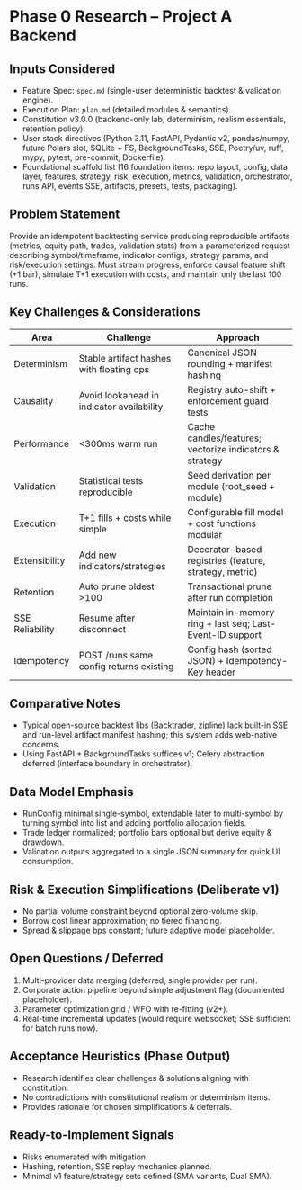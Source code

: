 # Phase 0 Research – Project A Backend

## Inputs Considered
- Feature Spec: `spec.md` (single-user deterministic backtest & validation engine).
- Execution Plan: `plan.md` (detailed modules & semantics).
- Constitution v3.0.0 (backend-only lab, determinism, realism essentials, retention policy).
- User stack directives (Python 3.11, FastAPI, Pydantic v2, pandas/numpy, future Polars slot, SQLite + FS, BackgroundTasks, SSE, Poetry/uv, ruff, mypy, pytest, pre-commit, Dockerfile).
- Foundational scaffold list (16 foundation items: repo layout, config, data layer, features, strategy, risk, execution, metrics, validation, orchestrator, runs API, events SSE, artifacts, presets, tests, packaging).

## Problem Statement
Provide an idempotent backtesting service producing reproducible artifacts (metrics, equity path, trades, validation stats) from a parameterized request describing symbol/timeframe, indicator configs, strategy params, and risk/execution settings. Must stream progress, enforce causal feature shift (+1 bar), simulate T+1 execution with costs, and maintain only the last 100 runs.

## Key Challenges & Considerations
| Area | Challenge | Approach |
|------|-----------|----------|
| Determinism | Stable artifact hashes with floating ops | Canonical JSON rounding + manifest hashing |
| Causality | Avoid lookahead in indicator availability | Registry auto-shift + enforcement guard tests |
| Performance | <300ms warm run | Cache candles/features; vectorize indicators & strategy |
| Validation | Statistical tests reproducible | Seed derivation per module (root_seed + module) |
| Execution | T+1 fills + costs while simple | Configurable fill model + cost functions modular |
| Extensibility | Add new indicators/strategies | Decorator-based registries (feature, strategy, metric) |
| Retention | Auto prune oldest >100 | Transactional prune after run completion |
| SSE Reliability | Resume after disconnect | Maintain in-memory ring + last seq; Last-Event-ID support |
| Idempotency | POST /runs same config returns existing | Config hash (sorted JSON) + Idempotency-Key header |

## Comparative Notes
- Typical open-source backtest libs (Backtrader, zipline) lack built-in SSE and run-level artifact manifest hashing; this system adds web-native concerns.
- Using FastAPI + BackgroundTasks suffices v1; Celery abstraction deferred (interface boundary in orchestrator).

## Data Model Emphasis
- RunConfig minimal single-symbol, extendable later to multi-symbol by turning symbol into list and adding portfolio allocation fields.
- Trade ledger normalized; portfolio bars optional but derive equity & drawdown.
- Validation outputs aggregated to a single JSON summary for quick UI consumption.

## Risk & Execution Simplifications (Deliberate v1)
- No partial volume constraint beyond optional zero-volume skip.
- Borrow cost linear approximation; no tiered financing.
- Spread & slippage bps constant; future adaptive model placeholder.

## Open Questions / Deferred
1. Multi-provider data merging (deferred, single provider per run).
2. Corporate action pipeline beyond simple adjustment flag (documented placeholder).
3. Parameter optimization grid / WFO with re-fitting (v2+).
4. Real-time incremental updates (would require websocket; SSE sufficient for batch runs now).

## Acceptance Heuristics (Phase Output)
- Research identifies clear challenges & solutions aligning with constitution.
- No contradictions with constitutional realism or determinism items.
- Provides rationale for chosen simplifications & deferrals.

## Ready-to-Implement Signals
- Risks enumerated with mitigation.
- Hashing, retention, SSE replay mechanics planned.
- Minimal v1 feature/strategy sets defined (SMA variants, Dual SMA).

